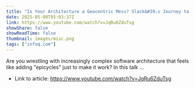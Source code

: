 ```yaml
---
title: "Is Your Architecture a Geocentric Mess? Slack&#39;s Journey to Simplicity"
date: 2025-05-08T05:03:37Z
link: https://www.youtube.com/watch?v=JqRu6ZduTsg
showShare: false
showReadTime: false
thumbnail: images/misc.png
tags: ["infoq.com"]
---
```

Are you wrestling with increasingly complex software architecture that feels like adding "epicycles" just to make it work? In this talk ...

- Link to article: https://www.youtube.com/watch?v=JqRu6ZduTsg